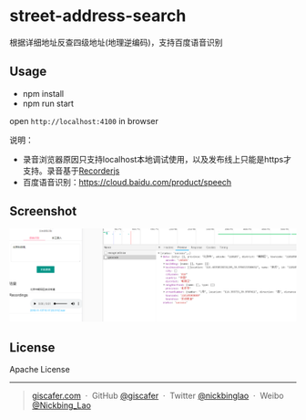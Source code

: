 # street-address-search

根据详细地址反查四级地址(地理逆编码)，支持百度语音识别


## Usage

- npm install
- npm run start

open `http://localhost:4100` in browser

说明：

- 录音浏览器原因只支持localhost本地调试使用，以及发布线上只能是https才支持。录音基于[Recorderjs](https://github.com/mattdiamond/Recorderjs)
- 百度语音识别：https://cloud.baidu.com/product/speech

## Screenshot

![](./screenshot/demo1.png)

## License

Apache License

---

> [giscafer.com](http://giscafer.com) &nbsp;&middot;&nbsp;
> GitHub [@giscafer](https://github.com/giscafer) &nbsp;&middot;&nbsp;
> Twitter [@nickbinglao](https://twitter.com/nickbinglao) &nbsp;&middot;&nbsp;
> Weibo [@Nickbing_Lao](https://weibo.com/laohoubin)


